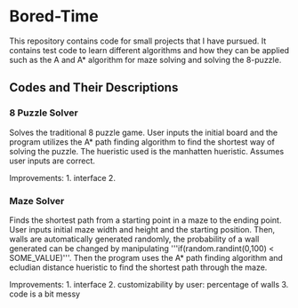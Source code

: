 # Bored-Time
This repository contains code for small projects that I have pursued. It contains test code to learn different algorithms and how they can be applied such as the A and A* algorithm for maze solving and solving the 8-puzzle.


## Codes and Their Descriptions

### 8 Puzzle Solver 
Solves the traditional 8 puzzle game. User inputs the initial board and the program utilizes the A* path finding algorithm to find the shortest way of solving the puzzle. The hueristic used is the manhatten hueristic. Assumes user inputs are correct.

Improvements: 1. interface 2. 

### Maze Solver
Finds the shortest path from a starting point in a maze to the ending point. User inputs initial maze width and height and the starting position. Then, walls are automatically generated randomly, the probability of a wall generated can be changed by manipulating '''if(random.randint(0,100) < SOME_VALUE)'''. Then the program uses the A* path finding algorithm and ecludian distance hueristic to find the shortest path through the maze. 

Improvements: 1. interface 2. customizability by user: percentage of walls 3. code is a bit messy 
